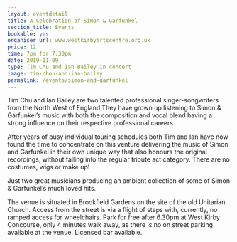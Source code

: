 ```yaml
---
layout: eventdetail
title: A Celebration of Simon & Garfunkel
section_title: Events
bookable: yes
organiser_url: www.westkirbyartscentre.org.uk
price: 12
time: 7pm for 7.30pm
date: 2019-11-09
type: Tim Chu and Ian Bailey in concert
image: tim-chou-and-ian-bailey
permalink: /events/simon-and-garfunkel
---
```


Tim Chu and Ian Bailey are two talented professional singer-songwriters from the North West of England.They have grown up listening to Simon & Garfunkel’s music with both the composition and vocal blend having a strong influence on their respective professional careers.  

After years of busy individual touring schedules both Tim and Ian have now found the time to concentrate on this venture delivering the music of Simon and Garfunkel in their own unique way that also honours the original recordings, without falling into the regular tribute act category.  There are no costumes, wigs or make up!  

Just two great musicians producing an ambient collection of some of Simon & Garfunkel’s
much loved hits.

The venue is situated in Brookfield Gardens on the site of the old Unitarian Church. Access from the street is via a flight of steps with, currently, no ramped access for wheelchairs. Park for free after 6.30pm at West Kirby Concourse, only 4 minutes walk away, as there is no on street parking available at the venue. Licensed bar available.
